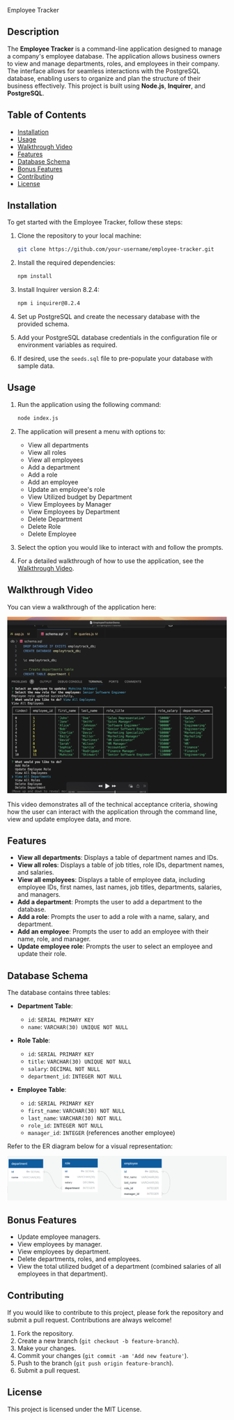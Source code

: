 Employee Tracker

## Description

The **Employee Tracker** is a command-line application designed to manage a company's employee database. The application allows business owners to view and manage departments, roles, and employees in their company. The interface allows for seamless interactions with the PostgreSQL database, enabling users to organize and plan the structure of their business effectively. This project is built using **Node.js**, **Inquirer**, and **PostgreSQL**.

## Table of Contents

- [Installation](#installation)
- [Usage](#usage)
- [Walkthrough Video](#walkthrough-video)
- [Features](#features)
- [Database Schema](#database-schema)
- [Bonus Features](#bonus-features)
- [Contributing](#contributing)
- [License](#license)

## Installation

To get started with the Employee Tracker, follow these steps:

1. Clone the repository to your local machine:
   ```bash
   git clone https://github.com/your-username/employee-tracker.git
   ```
   
2. Install the required dependencies:
   ```bash
   npm install
   ```

3. Install Inquirer version 8.2.4:
   ```bash
   npm i inquirer@8.2.4
   ```

4. Set up PostgreSQL and create the necessary database with the provided schema.

5. Add your PostgreSQL database credentials in the configuration file or environment variables as required.

6. If desired, use the `seeds.sql` file to pre-populate your database with sample data.

## Usage

1. Run the application using the following command:
   ```bash
   node index.js
   ```

2. The application will present a menu with options to:
   - View all departments
   - View all roles
   - View all employees
   - Add a department
   - Add a role
   - Add an employee
   - Update an employee's role
   - View Utilized budget by Department
   - View Employees by Manager
   - View Employees by Department
   - Delete Department
   - Delete Role
   - Delete Employee


3. Select the option you would like to interact with and follow the prompts.

4. For a detailed walkthrough of how to use the application, see the [Walkthrough Video](https://drive.google.com/drive/folders/1GkZiL9WRZa2_x2F28ETpZXVb8_LqZCWD).

## Walkthrough Video

You can view a walkthrough of the application here:

[![Employee Tracker Walkthrough](./Assets/EmployeeTrackerThumbnail.png)](https://drive.google.com/drive/folders/1GkZiL9WRZa2_x2F28ETpZXVb8_LqZCWD)

This video demonstrates all of the technical acceptance criteria, showing how the user can interact with the application through the command line, view and update employee data, and more.

## Features

- **View all departments**: Displays a table of department names and IDs.
- **View all roles**: Displays a table of job titles, role IDs, department names, and salaries.
- **View all employees**: Displays a table of employee data, including employee IDs, first names, last names, job titles, departments, salaries, and managers.
- **Add a department**: Prompts the user to add a department to the database.
- **Add a role**: Prompts the user to add a role with a name, salary, and department.
- **Add an employee**: Prompts the user to add an employee with their name, role, and manager.
- **Update employee role**: Prompts the user to select an employee and update their role.

## Database Schema

The database contains three tables:

- **Department Table**:
  - `id`: `SERIAL PRIMARY KEY`
  - `name`: `VARCHAR(30) UNIQUE NOT NULL`

- **Role Table**:
  - `id`: `SERIAL PRIMARY KEY`
  - `title`: `VARCHAR(30) UNIQUE NOT NULL`
  - `salary`: `DECIMAL NOT NULL`
  - `department_id`: `INTEGER NOT NULL`

- **Employee Table**:
  - `id`: `SERIAL PRIMARY KEY`
  - `first_name`: `VARCHAR(30) NOT NULL`
  - `last_name`: `VARCHAR(30) NOT NULL`
  - `role_id`: `INTEGER NOT NULL`
  - `manager_id`: `INTEGER` (references another employee)

Refer to the ER diagram below for a visual representation:

![Database schema](./Assets/100-sql-challenge-ERD.png)

## Bonus Features

- Update employee managers.
- View employees by manager.
- View employees by department.
- Delete departments, roles, and employees.
- View the total utilized budget of a department (combined salaries of all employees in that department).

## Contributing

If you would like to contribute to this project, please fork the repository and submit a pull request. Contributions are always welcome!

1. Fork the repository.
2. Create a new branch (`git checkout -b feature-branch`).
3. Make your changes.
4. Commit your changes (`git commit -am 'Add new feature'`).
5. Push to the branch (`git push origin feature-branch`).
6. Submit a pull request.

## License

This project is licensed under the MIT License.

